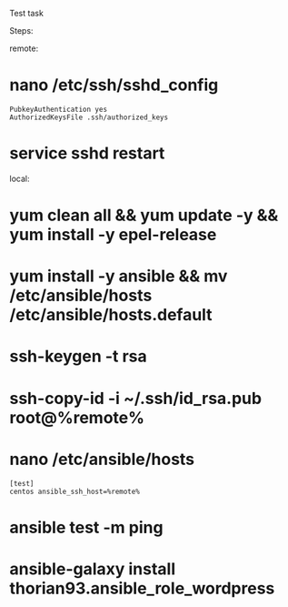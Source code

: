 Test task

Steps:

remote:
# nano /etc/ssh/sshd_config
    PubkeyAuthentication yes 
    AuthorizedKeysFile .ssh/authorized_keys
# service sshd restart

local:
# yum clean all && yum update -y && yum install -y epel-release
# yum install -y ansible && mv /etc/ansible/hosts /etc/ansible/hosts.default
# ssh-keygen -t rsa
# ssh-copy-id -i ~/.ssh/id_rsa.pub root@%remote%
# nano /etc/ansible/hosts
    [test]
    centos ansible_ssh_host=%remote%
# ansible test -m ping
# ansible-galaxy install thorian93.ansible_role_wordpress


